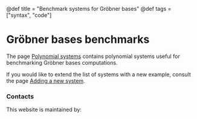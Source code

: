 @def title = "Benchmark systems for Gröbner bases"
@def tags = ["syntax", "code"]

#  Gröbner bases benchmarks

The page [Polynomial systems](/systems/) contains polynomial systems useful for benchmarking Gröbner bases computations.

If you would like to extend the list of systems with a new example, consult the page [Adding a new system](/howto/). 

### Contacts

This website is maintained by:

